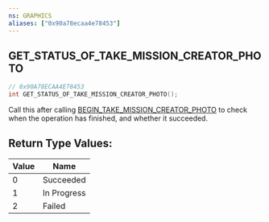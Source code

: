 ```yaml
---
ns: GRAPHICS
aliases: ["0x90a78ecaa4e78453"]
---
```

## GET_STATUS_OF_TAKE_MISSION_CREATOR_PHOTO

```c
// 0x90A78ECAA4E78453
int GET_STATUS_OF_TAKE_MISSION_CREATOR_PHOTO();
```

Call this after calling [BEGIN_TAKE_MISSION_CREATOR_PHOTO](#_0x1DD2139A9A20DCE8) to check when the operation has finished, and whether it succeeded.

## Return Type Values:
| Value | Name |
| --- | --- |
| 0 | Succeeded |
| 1 | In Progress |
| 2 | Failed |

